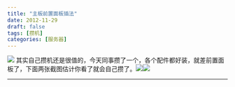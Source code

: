 ```yaml
---
title: "主板前置面板插法"
date: 2012-11-29
draft: false
tags: [攒机]
categories: [服务器]
---
```


![](/Content/attached/image/20121129/nu4wmnxz_1uy.png) 其实自己攒机还是很值的，今天同事攒了一个，各个配件都好装，就差前置面板了，下面两张截图估计你看了就会自己攒了。![](/Content/attached/image/20121129/hiekmg11_bod.jpg)![](/Content/attached/image/20121129/nu4wmnxz_1uy.png) 
- - -
 